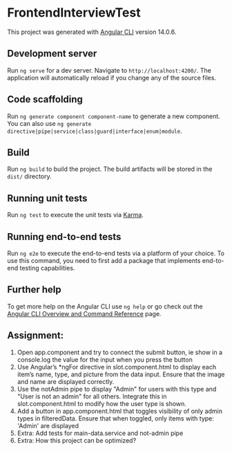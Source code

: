 # FrontendInterviewTest

This project was generated with [Angular CLI](https://github.com/angular/angular-cli) version 14.0.6.

## Development server

Run `ng serve` for a dev server. Navigate to `http://localhost:4200/`. The application will automatically reload if you change any of the source files.

## Code scaffolding

Run `ng generate component component-name` to generate a new component. You can also use `ng generate directive|pipe|service|class|guard|interface|enum|module`.

## Build

Run `ng build` to build the project. The build artifacts will be stored in the `dist/` directory.

## Running unit tests

Run `ng test` to execute the unit tests via [Karma](https://karma-runner.github.io).

## Running end-to-end tests

Run `ng e2e` to execute the end-to-end tests via a platform of your choice. To use this command, you need to first add a package that implements end-to-end testing capabilities.

## Further help

To get more help on the Angular CLI use `ng help` or go check out the [Angular CLI Overview and Command Reference](https://angular.io/cli) page.

## Assignment:
1. Open app.component and try to connect the submit button, ie show in a console.log the value for the input when you press the button
2. Use Angular’s *ngFor directive in slot.component.html to display each item’s name, type, and picture from the data input. Ensure that the image and name are displayed correctly.
3. Use the notAdmin pipe to display "Admin" for users with this type and "User is not an admin" for all others. Integrate this in slot.component.html to modify how the user type is shown.
4. Add a button in app.component.html that toggles visibility of only admin types in filteredData. Ensure that when toggled, only items with type: 'Admin' are displayed
5. Extra: Add tests for main-data.service and not-admin pipe
6. Extra: How this project can be optimized?
